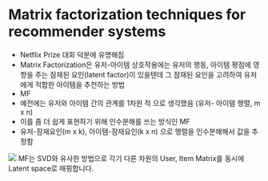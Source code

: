 

# Matrix factorization techniques for recommender systems


- Netflix Prize 대회 덕분에 유명해짐
- Matrix Factorization은 유저-아이템 상호작용에는 유저의 행동, 아이템 평점에 영향을 주는 잠재된 요인(latent factor)이 있을텐데 그 잠재된 요인을 고려하여 유저에게 적합한 아이템을 추천하는 방법
- MF
- 예전에는 유저와 아이템 간의 관계를 1차원 적 으로 생각했음 (유저- 아이템 행렬, m x n)
- 이를 좀 더 쉽게 표현하기 위해 인수분해를 쓰는 방식인 MF 
- 유저-잠재요인(m x k), 아이템-잠재요인(k x n) 으로 행렬을 인수분해해서 값을 추정함



![](https://blog.kakaocdn.net/dn/HyxOt/btrai8udf7O/Rf2rHocxWxvst2XYoJi2w1/img.png)
MF는 SVD와 유사한 방법으로 각기 다른 차원의 User, Item Matrix를 동시에 Latent space로 매핑합니다.

<!--stackedit_data:
eyJoaXN0b3J5IjpbLTE1Nzc2NTc0MTMsLTE1NzU1NzQxNDgsNz
MwOTk4MTE2XX0=
-->